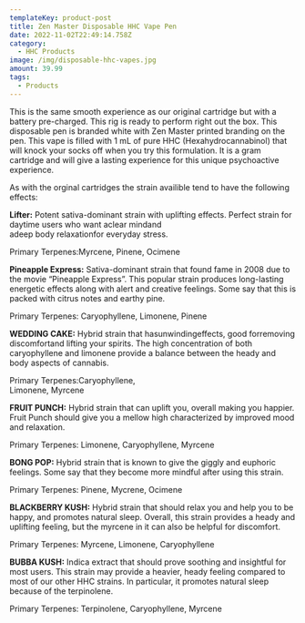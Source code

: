 ```yaml
---
templateKey: product-post
title: Zen Master Disposable HHC Vape Pen
date: 2022-11-02T22:49:14.758Z
category:
  - HHC Products
image: /img/disposable-hhc-vapes.jpg
amount: 39.99
tags:
  - Products
---
```

This is the same smooth experience as our original cartridge but with a battery pre-charged. This rig is ready to perform right out the box.  This disposable pen is branded white with Zen Master printed branding on the pen. This vape is filled with 1 mL of pure HHC (Hexahydrocannabinol) that will knock your socks off when you try this formulation. It is a gram cartridge and will give a lasting experience for this unique psychoactive experience.

As with the orginal cartridges the strain availible tend to have the following effects:

**Lifter:** Potent sativa-dominant strain with uplifting effects. Perfect strain for daytime users who want aclear mindand\
adeep body relaxationfor everyday stress.

Primary Terpenes:Myrcene, Pinene, Ocimene

**Pineapple Express:** Sativa-dominant strain that found fame in 2008 due to the movie “Pineapple Express”. This popular strain produces long-lasting energetic effects along with alert and creative feelings. Some say that this is packed with citrus notes and earthy pine.

Primary Terpenes: Caryophyllene, Limonene, Pinene

**WEDDING CAKE:** Hybrid strain that hasunwindingeffects, good forremoving discomfortand lifting your spirits. The high concentration of both caryophyllene and limonene provide a balance between the heady and body aspects of cannabis.

Primary Terpenes:Caryophyllene,\
Limonene, Myrcene

**FRUIT PUNCH:** Hybrid strain that can uplift you, overall making you happier. Fruit Punch should give you a mellow high characterized by improved mood and relaxation.

Primary Terpenes: Limonene, Caryophyllene, Myrcene

**BONG POP:** Hybrid strain that is known to give the giggly and euphoric feelings. Some say that they become more mindful after using this strain.

Primary Terpenes: Pinene, Mycrene, Ocimene

**BLACKBERRY KUSH:** Hybrid strain that should relax you and help you to be happy, and promotes natural sleep. Overall, this strain provides a heady and uplifting feeling, but the myrcene in it can also be helpful for discomfort.

Primary Terpenes: Myrcene, Limonene, Caryophyllene

**BUBBA KUSH:** Indica extract that should prove soothing and insightful for most users. This strain may provide a heavier, heady feeling compared to most of our other HHC strains. In particular, it promotes natural sleep because of the terpinolene.

Primary Terpenes: Terpinolene, Caryophyllene, Myrcene